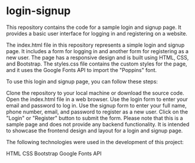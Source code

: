 # login-signup
This repository contains the code for a sample login and signup page. It provides a basic user interface for logging in and registering on a website.


The index.html file in this repository represents a simple login and signup page. It includes a form for logging in and another form for registering as a new user. The page has a responsive design and is built using HTML, CSS, and Bootstrap. The styles.css file contains the custom styles for the page, and it uses the Google Fonts API to import the "Poppins" font.


To use this login and signup page, you can follow these steps:

Clone the repository to your local machine or download the source code.
Open the index.html file in a web browser.
Use the login form to enter your email and password to log in.
Use the signup form to enter your full name, phone number, email, and password to register as a new user.
Click on the "Login" or "Register" button to submit the form.
Please note that this is a sample page and does not provide any backend functionality. 
It is intended to showcase the frontend design and layout for a login and signup page.


The following technologies were used in the development of this project:

HTML
CSS
Bootstrap
Google Fonts API
